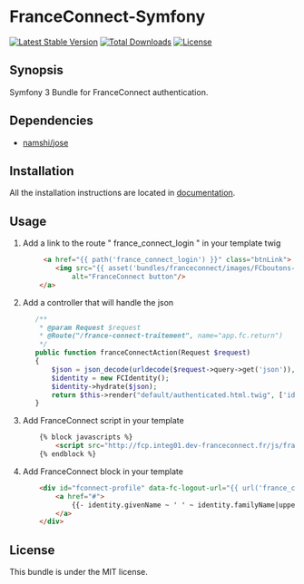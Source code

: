 # FranceConnect-Symfony
[![Latest Stable Version](https://poser.pugx.org/kleegroup/franceconnect-bundle/v/stable?format=flat-square)](https://packagist.org/packages/kleegroup/franceconnect-bundle) [![Total Downloads](https://poser.pugx.org/kleegroup/franceconnect-bundle/downloads?format=flat-square)](https://packagist.org/packages/kleegroup/franceconnect-bundle) [![License](https://poser.pugx.org/kleegroup/franceconnect-bundle/license?format=flat-square)](https://packagist.org/packages/kleegroup/franceconnect-bundle) 
## Synopsis

Symfony 3 Bundle for FranceConnect authentication.

## Dependencies

* [namshi/jose](https://github.com/namshi/jose])

## Installation

All the installation instructions are located in [documentation](Resources/doc/index.md).

## Usage

1. Add a link to the route " france_connect_login " in your template twig

    ```html
         <a href="{{ path('france_connect_login') }}" class="btnLink">
            <img src="{{ asset('bundles/franceconnect/images/FCboutons-10.png') }}"
                alt="FranceConnect button"/>
        </a>
    ```
2. Add a controller that will handle the json

    ```php
       /**
        * @param Request $request
        * @Route("/france-connect-traitement", name="app.fc.return")
        */
       public function franceConnectAction(Request $request)
       {
           $json = json_decode(urldecode($request->query->get('json')),true);
           $identity = new FCIdentity();
           $identity->hydrate($json);
           return $this->render("default/authenticated.html.twig", ['identity' => $identity]);
       }
    ```

3. Add FranceConnect script in your template
    ```html
        {% block javascripts %}
            <script src="http://fcp.integ01.dev-franceconnect.fr/js/franceconnect.js"></script>
        {% endblock %}
    ```
        
4. Add FranceConnect block in your template
    ```html
        <div id="fconnect-profile" data-fc-logout-url="{{ url('france_connect_logout') }}">
            <a href="#">
                {{- identity.givenName ~ ' ' ~ identity.familyName|upper -}}
            </a>
        </div>
    ```

## License

This bundle is under the MIT license. 
